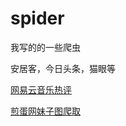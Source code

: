 # spider

我写的的一些爬虫

安居客，今日头条，猫眼等

[网易云音乐热评](https://github.com/betterA/spider/blob/master/music_top_content/pyrhon%20-%E7%88%AC%E8%99%AB:%E7%BD%91%E6%98%93%E4%BA%91%E7%83%AD%E9%97%A8%E8%AF%84%E8%AE%BA.md)

[煎蛋网妹子图爬取](https://github.com/betterA/spider/blob/master/jiandan_meizitu/%E7%85%8E%E8%9B%8B%E5%A6%B9%E5%AD%90%E5%9B%BE.md)